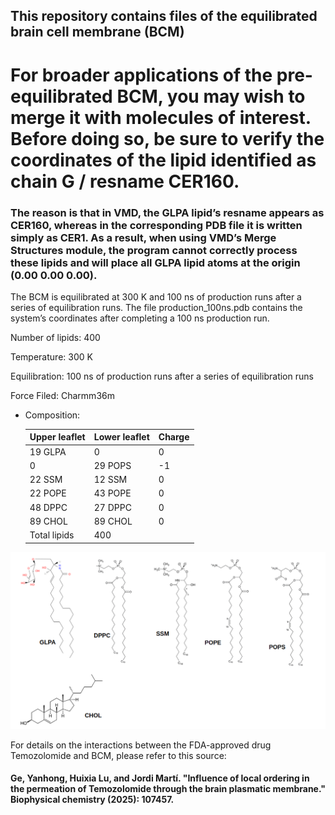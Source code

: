 ## This repository contains files of the equilibrated brain cell membrane (BCM)

# For broader applications of the pre-equilibrated BCM, you may wish to merge it with molecules of interest. Before doing so, be sure to verify the coordinates of the lipid identified as chain G / resname CER160.

### The reason is that in VMD, the GLPA lipid’s resname appears as CER160, whereas in the corresponding PDB file it is written simply as CER1. As a result, when using VMD’s Merge Structures module, the program cannot correctly process these lipids and will place all GLPA lipid atoms at the origin (0.00 0.00 0.00).

The BCM is equilibrated at 300 K and 100 ns of production runs after a series of equilibration runs.
The file production_100ns.pdb contains the system’s coordinates after completing a 100 ns production run.

Number of lipids: 400

Temperature: 300 K

Equilibration: 100 ns of production runs after a series of equilibration runs

Force Filed: Charmm36m

* Composition:

   | Upper leaflet         |Lower leaflet  |   Charge  |
  | ------------- | ------------- | ------------- |
   | 19 GLPA               | 0  |  0 |
   | 0                     | 29 POPS |  -1 |
   | 22 SSM                | 12 SSM | 0 |
   | 22 POPE               | 43 POPE | 0 |
   | 48 DPPC               | 27 DPPC | 0 |
   | 89 CHOL               | 89 CHOL | 0 |
   | Total lipids               | 400 |  |


![Chemical structure of lipids of BCM](https://github.com/HuixiaLuScienceRocks/equilibrated_brain_cell_membrane/blob/main/FIG-LIPIDS.png)

For details on the interactions between the FDA-approved drug Temozolomide and BCM, please refer to this source:

#### Ge, Yanhong, Huixia Lu, and Jordi Martí. "Influence of local ordering in the permeation of Temozolomide through the brain plasmatic membrane." Biophysical chemistry (2025): 107457.
